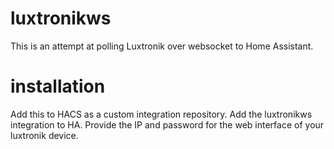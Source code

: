# luxtronikws

This is an attempt at polling Luxtronik over websocket to Home Assistant.

# installation

Add this to HACS as a custom integration repository. Add the luxtronikws integration to HA. Provide the IP and password for the web interface of your luxtronik device.

